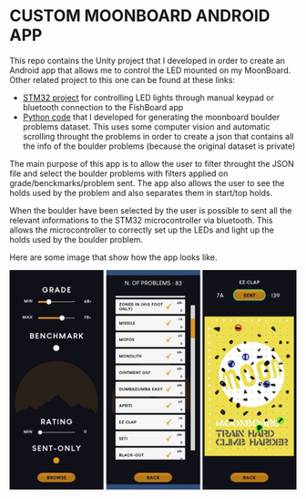 # CUSTOM MOONBOARD ANDROID APP

This repo contains the Unity project that I developed in order to create an Android app that allows me to control the LED mounted on my MoonBoard. Other related project to this one can be found at these links:

- [STM32 project](https://github.com/AlessandroAvi/Moonboard_LED_DIY) for controlling LED lights through manual keypad or bluetooth connection to the FishBoard app
- [Python code](https://github.com/AlessandroAvi/Moonboard_Dataset) that I developed for generating the moonboard boulder problems dataset. This uses some computer vision and automatic scrolling throught the problems in order to create a json that contains all the info of the boulder problems (because the original dataset is private)

The main purpose of this app is to allow the user to filter throught the JSON file and select the boulder problems with filters applied on grade/benckmarks/problem sent. The app also allows the user to see the holds used by the problem and also separates them in start/top holds. 

When the boulder have been selected by the user is possible to sent all the relevant informations to the STM32 microcontroller via bluetooth. This allows the microcontroller to correctly set up the LEDs and light up the holds used by the boulder problem.

Here are some image that show how the app looks like.

![name-of-you-image](https://github.com/AlessandroAvi/FishBoard-app/blob/main/Img/app.jpg) 
